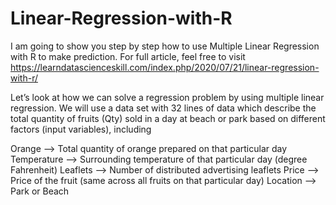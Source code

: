 # Linear-Regression-with-R
I am going to show you step by step how to use Multiple Linear Regression with R to make prediction. For full article, feel free to visit https://learndatascienceskill.com/index.php/2020/07/21/linear-regression-with-r/

Let’s look at how we can solve a regression problem by using multiple linear regression. We will use a data set with 32 lines of data which describe the total quantity of fruits (Qty) sold in a day at beach or park based on different factors (input variables), including

Orange –> Total quantity of orange prepared on that particular day
Temperature –> Surrounding temperature of that particular day (degree Fahrenheit)
Leaflets –> Number of distributed advertising leaflets
Price –> Price of the fruit (same across all fruits on that particular day)
Location –> Park or Beach
